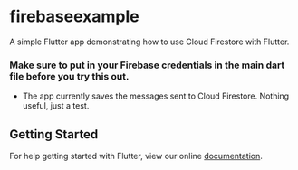 # firebaseexample

A simple Flutter app demonstrating how to use Cloud Firestore with Flutter. 

### Make sure to put in your Firebase credentials in the main dart file before you try this out.

- The app currently saves the messages sent to Cloud Firestore. Nothing useful, just a test.

## Getting Started

For help getting started with Flutter, view our online
[documentation](https://flutter.io/).
